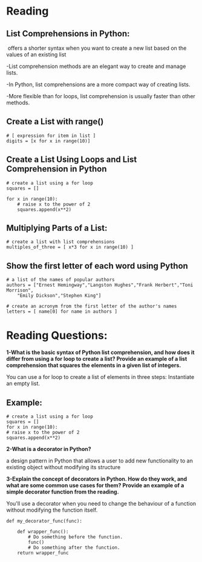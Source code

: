 # Reading
## List Comprehensions in Python:

 offers a shorter syntax when you want to create a new list based on the values of an existing list

-List comprehension methods are an elegant way to create and manage lists.


-In Python, list comprehensions are a more compact way of creating lists.


-More flexible than for loops, list comprehension is usually faster than other methods.

## Create a List with range()
```
# [ expression for item in list ]
digits = [x for x in range(10)]
```
## Create a List Using Loops and List Comprehension in Python
```
# create a list using a for loop
squares = []

for x in range(10):
    # raise x to the power of 2
    squares.append(x**2)
```
## Multiplying Parts of a List:

```
# create a list with list comprehensions
multiples_of_three = [ x*3 for x in range(10) ]
```
## Show the first letter of each word using Python
```
# a list of the names of popular authors
authors = ["Ernest Hemingway","Langston Hughes","Frank Herbert","Toni Morrison",
    "Emily Dickson","Stephen King"]

# create an acronym from the first letter of the author's names
letters = [ name[0] for name in authors ]
```
# Reading Questions:

**1-What is the basic syntax of Python list comprehension, and how does it differ from using a for loop to create a list? Provide an example of a list comprehension that squares the elements in a given list of integers.**

You can use a for loop to create a list of elements in three steps: Instantiate an empty list.

## Example:
```
# create a list using a for loop
squares = []
for x in range(10):
# raise x to the power of 2
squares.append(x**2)
```
**2-What is a decorator in Python?**

a design pattern in Python that allows a user to add new functionality to an existing object without modifying its structure

**3-Explain the concept of decorators in Python. How do they work, and what are some common use cases for them? Provide an example of a simple decorator function from the reading.**

You'll use a decorator when you need to change the behaviour of a function without modifying the function itself.
```
def my_decorator_func(func):

    def wrapper_func():
        # Do something before the function.
        func()
        # Do something after the function.
    return wrapper_func
```
